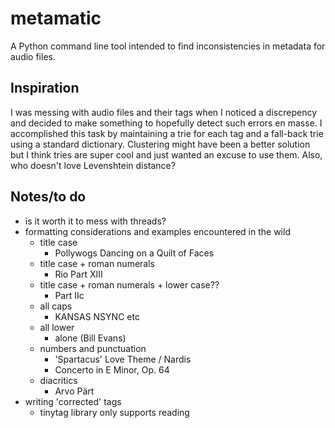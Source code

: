 # metamatic
A Python command line tool intended to find inconsistencies in metadata for audio files.
## Inspiration
I was messing with audio files and their tags when I noticed a discrepency and decided to make something to hopefully detect such errors en masse. I accomplished this task by maintaining a trie for each tag and a fall-back trie using a standard dictionary. Clustering might have been a better solution but I think tries are super cool and just wanted an excuse to use them. Also, who doesn't love Levenshtein distance?
## Notes/to do
* is it worth it to mess with threads?
* formatting considerations and examples encountered in the wild
    * title case
        * Pollywogs Dancing on a Quilt of Faces
    * title case + roman numerals
        * Rio Part XIII
    * title case + roman numerals + lower case??
        * Part IIc
    * all caps
        * KANSAS NSYNC etc
    * all lower
        * alone (Bill Evans)
    * numbers and punctuation
        * 'Spartacus' Love Theme / Nardis
        * Concerto in E Minor, Op. 64
    * diacritics
        * Arvo Pärt
* writing 'corrected' tags
    * tinytag library only supports reading